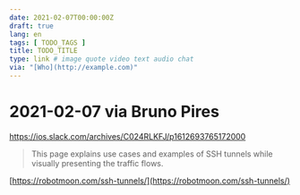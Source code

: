 ```yaml
---
date: 2021-02-07T00:00:00Z
draft: true
lang: en
tags: [ TODO_TAGS ]
title: TODO_TITLE
type: link # image quote video text audio chat
via: "[Who](http://example.com)"
---
```



# 2021-02-07 via Bruno Pires
https://ios.slack.com/archives/C024RLKFJ/p1612693765172000

> This page explains use cases and examples of SSH tunnels while visually presenting the traffic flows.

[https://robotmoon.com/ssh-tunnels/](https://robotmoon.com/ssh-tunnels/)

